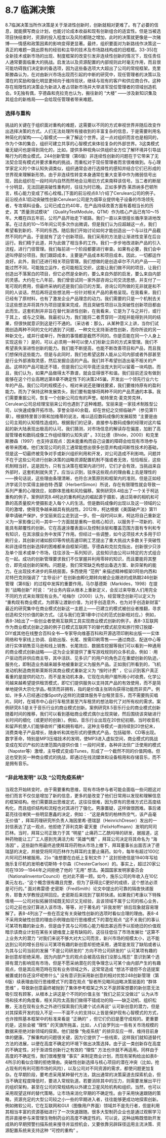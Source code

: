 # 8.7 临渊决策

8.7临渊决策当所作决策是关于渐进性创新时，创新就相对更难了。有了必要的信息，就能撰写商业计划，也能讨论成本收益和现有创新组合的适宜性。但是当被选项目快结束时，资源的投入程度以及风险都随之增加，此时的决策就更像是一次赌博——情感和政策因素的影响变得更显著。最终，组织要面对为新路线作决策这一真正的难题一跳出原有的经验和主导的技术及市场路线构成的旧框框。33-35]在全新技术或新市场的出现、制度框架的改变引发非连续性创新的情况下，现任责任人通常要面临重大的挑战。启发法以及资源配置的内部规则此时毫无作用，而且很可能坊碍我们决定新的备选项，因为这些备选项大大超出了公司的常规框架。克里斯滕森认为，在对由新兴市场出现而引起的中断的研究中，现任管理者的决策以及潜在的奖励和强化明显更倾向于维持现状，继续与现有的客户和供应商合作。这种存在局限性的决策会为新进入者占领新市场并大举进军现任管理者的领域创造机会。9无独有偶，亨德森和克拉克也认为，搬往新的 “大楼” ——涉及新知识集及其组合的新格局——会给现任管理者带来难题。

### 选择与重构

挑战的关键在于组织面对重构的难题，这需要以不同的方式审视世界并随后改变作出选择决策的方式。人们无法处理所有接收到的丰富复杂的信息，于是需要利用名种简化的架构——心智模式——来了解这个世界。这一点对组织而言也是相同的，作为个体的集合，组织可建立共享的心智模式来体验复杂的外部世界。3这类模式毫无疑问也是得到简化的，比如，提供多种视角以供组织全方位了解环境并引导战略行为的商业模式。244创新管理（第6版）非连续性创新的问题在于它带来了无法契合现有模式并要求重构的挑战，而重松对于现任管理者而言很难做到。与心理学家定义的个体认知失调类似，组织通常会进行选择性的感知并结合它们已形成的世界观来理解新形势。由于非连续性转变本身通常在重大变革中作为微弱信号出现，因此组织在一段时间内自然而然地会沿用旧方式来南释该信号。当二者的断层十分明显，无法回避突破性重构时，往往为时已晚。正如多萝西·莱昂纳多巴顿所言，核心能力变成了核心栓楷。]下面的前沿视点8.1介绍了Cerulean公司的例子。前沿视点8.1启动突破性创新Cerulean公司是为烟草业提供电子设备的市场领先者，专攻填料设备。公司已成立约40年，在产品持续改善方面有着相当长的历史，其 “质量测试模块” （QualityTestModule，QTM）作为核心产品已有10～15年。大概在四五年前，公司产品开始走下坡路。我们一直以来很擅长循序渐进地改革。在过去的10～15年间公司多次作出微调，但是我们认为应超越这一点，我们希望看到新的、不同的东西。随后我们开始讨论如何才能创造出一个与以往产品截然不同的产品，于是就有了这个创新项目。我们采用的方法是让渐进性变革在后台运行。我们精于此道，并为此做了相当多的工作。我们一步步地改进新产品的引入流程，进行门径管理。我们每前进一个阶段都要进行审查。如果有必要，我们会中途叫停部分项目。我们跟踪成本，主要是产品成本和项目成本。因此，一切都运作良好。此外，我们还进行相关项目管理。我们想做的是创造卓尔不凡的产品——可能过然不同，可能独立运作，也可能相互交织，这能让我们做不同的项目，让我们创造出不落案白的项目，但它必然是全新的，要么来自外部的启发，要么来自内部的灵感。大约在七八年前，我们曾尝试同一家外部咨询公司交流思想，并支付了一笔可观的费用，但最终采纳的还是我们自已的方案。咨询公司所做的无非就是和不同的人谈话，然后再将这些想法用一份针对相关产品的表格呈现。在我看来，我们已经有了原材料，也有了激发企业产品理念的动力。我们需要的只是一个机制去关注这些想法并将其作为项目提案来完成，而且突破性项目以及突破性创新项目都由此而生。这套机制并非旨在替代渐进性创新，在我看来，它是为了与之并行，或行于其上，或与之交融。我最初认为，我们能将二者贯穿同一流程并能得到共同的结果，但很快就意识到这是行不通的。（采访者：那么，从某种意义上讲，当你们试图创造两种不同的文化时遇到了问题，一种文化支持渐进性创新，而你所说的另一种新文化，或并行或单行，所做的事情都是截然不同的。你是否能在同一个人身上实现这些？）是的，可以.必须用一种可以使人们标新立异的方式来管理。我们不希望表失渐进性创新的能力。我们能不断提高，也能不断改善项目和产品，而且我们想保持这些能力。但是与此同时，我们也希望这群人能从公司内部或者外部甚至是行业外部液取灵感，然后发掘合适的产品。我们并不希望创造出毫不相关的产品。这样的产品可能还不错，但是我们公司毕竟还没庞大到可以留着一块鸡肪。而且，我们认为，如果产品做得太不靠谱，就会显得很不和谐。我们目前还没有做到能够在这个行业高聘远第8章不确定性下的决策245骗，开发出一个领先行业六七年的产品。我们公司的规模还小，相对来说还是赚钱要紧，我们要维持原有的盈利能力。而为了保持这种发展势头，我们要有能够将两种不同的产品贯通的本事。我们需要重振公司，恢复一个创新公司应有的声誉。帕特里克·麦克劳克林，Cerulean公司总经理宝丽来公司也遇到了这种难题。宝丽来是一家技术制胜型公司，以快速成像开拓市场，享誉全球40余载，却在世纪之交频临破产（参见第11章）。根据特里普沙斯和加维蒂的说法，难以适应数码成像的发展超势 “主要是由公司主观的认知情性造成的。根据我们的记录，直接参与数码成像的经理对这片幅起的新大陆表现出极高的认可。我们猜测，对市场信息的解读存在偏差，加剧了高层管理者和数码成像工作组经理的认知失调” 。33]比德（Bhide，2000）和克里斯滕森（1997）也支持该观点：因未能重构而自己设置的障碍会给现有市场参与者带来困难。他们发现公司的员工通常能想出很多创意并构成间断性技术的基础，但是这一切最终被竞争对手或新兴组织利用和开发，对公司造成不利影响。问题并不在于这些公司进行创新决策的战略资源配置机制不强或者无效，恰恰相反，这些机制相当好。这是因为，只有当决策在框架内进行时，它们才会有效，当挑战来自外部时，这套机制就失灵了。应当认识到，驳序这些观点的理由看上去是理性的——换句话说，这些理由条理清晰，也符合决策原则和框架内的准则，但是正如经济学诺贝尔奖得主赫伯特·西蒙（HerbertSimon）所说，存在有限理性就会导致一系列严重的心理效应，如群体思维和风险偏移。案例研究8.4给出了一个关于柯达重构的例子。案例研究8.4柯达的重构柯达的崛起源于摄影，通过简单的相机和可靠的高质量胶片使摄影走入每个人的生活。但是数码成像的出现以及这一领域的公司的激增，使得竞争越来越具有挑战性。2012年，柯达根据《美国破产法》第11章申请破产保护，步宝丽来后尘走到这一步。但一段时间以来，柯达将自己重新定义为一家影像公司—其中一个方面就是重构一些核心知识，以服务于一项新的、可能具有颠覆性的创新。它在高速涂覆表面以及控制涂层和覆盖范围方面有专利和专有知识，在其涂膜业务中发挥了作用。但经过一些调整，如今这项技术大多用于印刷行业，其创新对诸如胶印等传统高速印刷工艺提出了重大挑战大多数关于突破性和非连续性创新选择的困难都来自框架问题。亨德森和克拉克指出，创新很少只涉及单个技术或单个市场，往往涉及一系列知识，这些知识由公司以特定的方式组合在一起。成功的创新管理要求我们不仅掌握并利用零碎的知识，而且要能将其整合，即完成创新的架构。问题是，我们常常缺乏构想出备选方案、新异架构的能力。在出现技术进步的系统层面，多西使用 “范例” 来描述精神框架0阿伯内西和尼特巴克则强调了 “主导设计” 在创新由孵化期转向被企业跟进的成熟期246创新管理（第6版）的过程中发挥的重要作用。马尔基德斯（Markides，1998）在提到 “战略创新” 时说： “对业务内容从根本上重新定义，会反过来导致人们用完全不同的方式来处理现有业务。” 哈梅尔（2000）认为，经营理念创新可以定义为 “重构现有商业模式，为顾客让渡新价值，为对手创造意外，也为对手创造新财富” 最近的研究集中在商业模式创新这一主题上——已建立的模式被创业者推翻，寻求创造和交付价值的新方式。（这与我们在第1章中讨论的范式创新相对应。）例如，表8-3给出了一些创业者使用互联网工具实现商业模式创新的例子。表8-3互联网作为商业模式创新之路的例子日模式互联网下的替代模式航空和旅行预订脱媒-DIY或其他在线整合百科全书—专家导向维基百科和开源选项印刷和出版一一实体网络和专家线上协调、自助出版、长尾、按需印刷零售——通过商店、配送中心等进行实体销售亚马逊和线上销售、长尾效应、数据库挖掘等我们可以看到一种通用的商业模式创新战略——这为企业家提供了重写游戏规则的众多机会。例如：·用户驱动而非供应商主导，其中活跃、见多识广的用户的角色正在重塑创新的轨迹。·服务化，即制造业务越来越多地被重新定义为服务产品。正如我们所看到的，飞机发动机制造商劳斯莱斯将其商业模式重新定义为 “按时计费” ，它认识到客户真正看重的是提供的动力，而不是发动机本身。它现在向用户接所用小时收费。化学公司越来越希望提供租赁模式，即它们提供服务以支持其产品的有效使用，而不是简单地提供大宗化学品。·租赁而非拥有，指的是价值主张转向获得功能而非资产。例如，许多人已经通过像Spotify这样的流媒体服务平台租赁音乐，而不需要购买唱片。同时，在城市中心自行车租赁甚至汽车租赁的想法取代了对所有权的需求。案例研究8.5是关于音乐行业的商业模式创新。案例研究8.5音乐行业的商业模式创新随着时间的推移，我们可以看到基础商业模式偶尔出现突破，然后围绕该突破进行长时间的细化（或更好的创新）。例如，音乐行业出现在20世纪初期，当时收音机和留声机使人们能够收听广播和拥有唱片。这种主导模式一直持续到20世纪末，消费类电子产品增长，随身听和其他形式的便携式产品，包括磁带、CD等出现。数字革命，特别是MP3压缩技术的发明，使MP3进入虚拟空间，商业模式的挑战变成在知识产权的法律范围内提供价值！一段时间里，各种非法但广泛使用的模式（Napster等）激增，主导模式变成iTunes，形成了一个截然不同的价值网络。但这也受到另一种商业模式的挑战，即通过在线流媒体和设备租用和存储音乐，而不是拥有音乐。

### “非此地发明” 以及 “公司免疫系统”

当观念开始转变时，由于需要重构思维，现有市场参与者可能会面临一些问题这对他们而言不仅仅是增加了新的信息，更多的是改变了他们日常用以发现和理解信息的框架结构。他们需要跳出思维定式，这往往很难，因为原有的思维方式已高度结构化，而且组织结构和流程也对其进行了强化。男康置疑，这样做很困难。事后诸葛亮往往喇笑一些明显惠鑫的决定，例如：· “这是典型的柏林热空气，该产品毫无价值” ，拜耳药理研究所负责人海因里希·德瑞瑟（HeinrichDreser）发出的一封信表达了这一观点，他拒绝了菲利克斯·霍天曼（FelixHoffmann）发明的阿司匹林。当时，拜耳公司正致力于其 “明星” 止痛药二乙酰吗啡的研发，据报道，这种药物能让工厂工人感到充满活力和 “英雄气概” ，拜耳公司决定将其命名为 “海洛因” 。这些副作用最终追使拜耳将药物从市场上撤下，拜耳董事长出面否决了德瑞瑟的决定，并接受将阿司匹林作为拜耳的主要止痛药。如今，每年有超过100亿片阿司匹林被服用。2]o “谁想要在白纸上复制文件？” 这封拒绝信是1940年写给施乐复印机的发明者切斯特·卡尔森（ChesterCarlson）的。事实上，超过20家公司在1939—1944年之间拒绝了他的 “无用” 想法。美国国家发明家委员会（NationalinventorCouncil）也对此不屑一顾。如今，施乐公司的年收入在10亿美元左右。· “这个概念很有趣且完整，但为了获得比C更好的成绩，这个想法必须是可行的。” 面对弗雷德·史密斯（FredSmith）论文中提出的可靠的隔夜快递服务，耶鲁大学教授这样回应。史密斯后来找到了联邦快递。如果我们考康以下特殊情境——公司对拟拓展领域既无知识又无经验，且该领域不属于公司的核心业务，公司之前也没打算进入该市场，等等，对于著名的 “非我发明” 排后现象就容易理解了。表8-4列出了一些在否定有关突破性创新的选项时看似合理的理由。表8-4不采用突破性创意的理由示例理由现行思维模式下的潜在观点 “这不关我们的事认可某项有趣的新业务，但是由于其与公司核心能力相去甚远而予以拒绝旧的价值观暗示该商业计划在某些关键维度上是有缺陷的，这往往低估了市场发展壮 “这算不上业务大的潜力 “对我们来说不够大对大公司而言，新兴市场的规模太小，远不能达到公司的增长目标认可某项有趣的新创意却拒绝采用，通常是发现了缺陷或者认为其与公司当前的发展 “不是公司研发的” 方向不符公司研发的” 认可某项有趣的新创意却拒绝采用，因为内部产生的观点会被高估我们没那么残忍” 意识到某个选择有潜力影响现有市场，但是不愿采纳潜在的竞争理念认可某个由内部产生的有趣观点，但是其应用范時在现有业务领域之外，这常常造成 “想法不错但不合适提案被置或封存还没坏呢修什么” 没有意识到采用新创意的相对优势248创新管理（第6版）续表理由现行思维模式下的潜在观点 “智者所见略同战略决策层面的 “群体思维” ，导致新创意最终被抛到了集体参考框架之外又不是顾客想要的新创意无法吸引现有顾客，从根本上讲这是个不同的价值主张 “我们之前又没做过” 认为从市场和技术的角度看，相关风险太高我们做得不错成功的陷——缺乏动机、组织松散，无法在现有业务之外进行探索我们先建个试点再说” 认可新创意的潜力，但是对其探索开发的投入不足——不温不火的支持以上皆是保护现有心智模式的方式，也许按照基本框架中的标准来看是 “正确的” ，但它们仍旧是墨守成规的。更重要的是，这些会被 “理性” 的天旗所拖盖，比如，人们会罗列出一些有关市场规模的数据来拒绝对新领域的探索。他们就像 “免疫系统” 的排异反应一样，维持目前身体的健康。了解重构的问题很关键，因为它提供了一些线索，这样我们就知道替代方法的进展，以便在高度不确定的环境下做出决策选择。由于这一类创新存在高度的不确定性，对于渐进性创新行之有效的 “理性” 方法也许就不再适用。同样由于高度的不确定性，我们很难整理 “事实” 来制定商业计划，而现有架构给出如表8-4所示的看似合理的拒绝理由。突破性创新选择与核心项目的潜在冲突（比如，抢占现有的有利可图市场的风险），以及公司对不同资源的需求，都使问题更加复杂。在早期阶段，要考虑采用某种替代方法，跳出通常的决策渠道去探索机会，但当不确定程度降低时，要进入常规轨道。若要消除其中的压力，则需要发展出平行的组织架构，甚至在公司的常规结构以外建立卫星风险机构和组织。当然，也可以采用观望这样的替代策略，让市场来消化早期的不确定性。由于采用快速跟随的策略，资源充足的大型公司较之小一些的早期进入者，往往能够更成功地探索创新。例如微软公司，它在互联网和GUI（图像用户界面）领域并不是先行者，但是利用其相当丰富的资源基础进行了一次快速跟随。很多大型制药企业也是通过观察学习而非直接参与来管理生物制药业的高度不确定性的。可以说，这种战略既借助开发成熟的早期预警扫描系统来搜寻并监控机会，又要依靠另辟踩径运用主流决策、资源配置系统来支持这种 “可控的重构” 。
